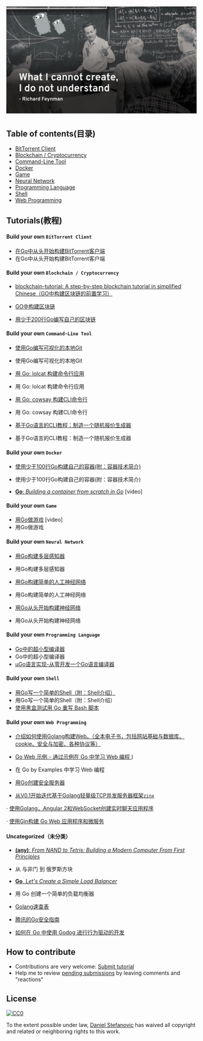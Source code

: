 # ![Build your own X](feynmanandgopher.png)

## Table of contents(目录)

* [BitTorrent Client](#jump1)
* [Blockchain / Cryptocurrency](#jump2)
* [Command-Line Tool](#jump3)
* [Docker](#jump4)
* [Game](#jump5)
* [Neural Network](#jump6)
* [Programming Language](#jump7)
* [Shell](#jump8)
* [Web Programming](#jump9)

## Tutorials(教程)


#### <span id="jump1">Build your own `BitTorrent Client`</span>

* [在Go中从头开始构建BitTorrent客户端](https://blog.jse.li/posts/torrent/)
* 在Go中从头开始构建BitTorrent客户端


#### <span id="jump2">Build your own `Blockchain / Cryptocurrency`</span>

* [blockchain-tutorial: A step-by-step blockchain tutorial in simplified Chinese（GO中构建区块链的前置学习） ](https://github.com/liuchengxu/blockchain-tutorial)
* [GO中构建区块链](https://github.com/liuchengxu/blockchain-tutorial/blob/master/content/part-1/basic-prototype.md)


* [用少于200行Go编写自己的区块链](https://medium.com/@mycoralhealth/code-your-own-blockchain-in-less-than-200-lines-of-go-e296282bcffc)



#### <span id="jump3">Build your own `Command-Line Tool`</span>

* [使用Go编写可视化的本地Git](https://flaviocopes.com/go-git-contributions/)
* 使用Go编写可视化的本地Git

* [用 Go: lolcat 构建命令行应用](https://flaviocopes.com/go-tutorial-lolcat/)
* 用 Go: lolcat 构建命令行应用

* [用 Go: cowsay 构建CLI命令行](https://flaviocopes.com/go-tutorial-cowsay/)
* 用 Go: cowsay 构建CLI命令行

* [基于Go语言的CLI教程：制造一个随机报价生成器](https://flaviocopes.com/go-tutorial-fortune/)
* 基于Go语言的CLI教程：制造一个随机报价生成器



#### <span id="jump4">Build your own `Docker`</span>

* [使用少于100行Go构建自己的容器(附：容器技术简介)](https://www.infoq.com/articles/build-a-container-golang)
* 使用少于100行Go构建自己的容器(附：容器技术简介)

* [**Go**: _Building a container from scratch in Go_](https://www.youtube.com/watch?v=8fi7uSYlOdc) [video]



#### <span id="jump5">Build your own `Game`</span>

* [用Go做游戏](https://gameswithgo.org/) [video]
* 用Go做游戏


#### <span id="jump6">Build your own `Neural Network`</span>

* [用Go构建多层感知器](https://made2591.github.io/posts/neuralnetwork)
* 用Go构建多层感知器

* [用Go构建简单的人工神经网络](https://sausheong.github.io/posts/how-to-build-a-simple-artificial-neural-network-with-go/)
* 用Go构建简单的人工神经网络

* [用Go从头开始构建神经网络](https://datadan.io/blog/neural-net-with-go)
* 用Go从头开始构建神经网络



#### <span id="jump7">Build your own `Programming Language`</span>


* [Go中的超小型编译器](https://github.com/hazbo/the-super-tiny-compiler)
* Go中的超小型编译器
* [µGo语言实现-从零开发一个Go语言编译器 ](https://wa-lang.org/ugo-compiler-book/)


#### <span id="jump8">Build your own `Shell`</span>

* [用Go写一个简单的Shell（附：Shell介绍）](https://sj14.gitlab.io/post/2018-07-01-go-unix-shell/)
* 用Go写一个简单的Shell（附：Shell介绍）
* [使用黑盒测试用 Go 重写 Bash 脚本](https://stackoverflow.blog/2022/03/09/rewriting-bash-scripts-in-go-using-black-box-testing/) 


#### <span id="jump9">Build your own `Web Programming`</span>

- [介绍如何使用Golang构建Web。（全本电子书，包括网站基础与数据库、cookie、安全与加密、各种协议等）](https://github.com/astaxie/build-web-application-with-golang/blob/master/zh/preface.md)

- [Go Web 示例 - 通过示例在 Go 中学习 Web 编程 ](https://gowebexamples.com/))
- 在 Go by Examples 中学习 Web 编程


- [用Go创建安全服务器 ](https://austburn.me/blog/golang-server.html)

- [从V0.1开始迭代基于Golang轻量级TCP并发服务器框架`zinx`](https://github.com/aceld/zinx)

· [使用Golang，Angular 2和WebSocket创建实时聊天应用程序](https://www.thepolyglotdeveloper.com/2016/12/create-real-time-chat-app-golang-angular-2-websockets/)

· [使用Gin构建 Go Web 应用程序和微服务](https://semaphoreci.com/community/tutorials/building-go-web-applications-and-microservices-using-gin)


#### Uncategorized（未分类）

* [**(any)**: _From NAND to Tetris: Building a Modern Computer From First Principles_](http://nand2tetris.org/)
* 从 与非门 到 俄罗斯方块

* [**Go**, _Let's Create a Simple Load Balancer_](https://kasvith.github.io/posts/lets-create-a-simple-lb-go/)
* 用 Go 创建一个简单的负载均衡器

- [Golang速查表](https://devhints.io/go)

- [腾讯的Go安全指南](https://github.com/Tencent/secguide/blob/main/Go%E5%AE%89%E5%85%A8%E6%8C%87%E5%8D%97.md)

- [如何在 Go 中使用 Godog 进行行为驱动的开发](https://semaphoreci.com/community/tutorials/how-to-use-godog-for-behavior-driven-development-in-go)

## How to contribute 
* Contributions are very welcome: [Submit tutorial](https://github.com/danistefanovic/build-your-own-x/issues/new)
* Help me to review [pending submissions](https://github.com/danistefanovic/build-your-own-x/issues) by leaving comments and "reactions"

## License

[![CC0](http://mirrors.creativecommons.org/presskit/buttons/88x31/svg/cc-zero.svg)](https://creativecommons.org/publicdomain/zero/1.0/)

To the extent possible under law, [Daniel Stefanovic](http://twitter.com/danistefanovic) has waived all copyright and related or neighboring rights to this work.



